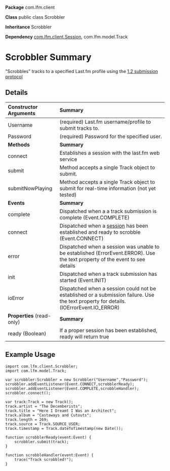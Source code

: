 **Package**      com.lfm.client

**Class**        public class Scrobbler

**Inheritance**  Scrobbler

**Dependency**  [com.lfm.client.Session](http://code.google.com/p/lastfm-as3/wiki/ClientSession), com.lfm.model.Track


# Scrobbler Summary #

"Scrobbles" tracks to a specified Last.fm profile using the [1.2 submission protocol](http://www.audioscrobbler.net/development/protocol/)


## Details ##

| **Constructor Arguments** | **Summary** |
|:--------------------------|:------------|
| Username                  | (required) Last.fm username/profile to submit tracks to. |
| Password                  | (required) Password for the specified user. |
| **Methods**               | **Summary** |
| connect                   | Establishes a session with the last.fm web service |
| submit                    | Method accepts a single Track object to submit. |
| submitNowPlaying          | Method accepts a single Track object to submit for real-time information (not yet tested) |
| **Events**                | **Summary** |
| complete                  | Dispatched when a a track submission is complete (Event.COMPLETE) |
| connect                   | Dispatched when a [session](http://code.google.com/p/lastfm-as3/wiki/ClientSession) has been established and ready to scrobble (Event.CONNECT) |
| error                     | Dispatched when a session was unable to be established (ErrorEvent.ERROR). Use the text property of the event to see details |
| init                      | Dispatched when a track submission has started (Event.INIT) |
| ioError                   | Dispatched when a session could not be established or a submission failure.  Use the text property for details. (IOErrorEvent.IO\_ERROR) |
| **Properties** (read-only) | **Summary** |
| ready (Boolean)           | If a proper session has been established, ready will return true |


## Example Usage ##

```
import com.lfm.client.Scrobbler;
import com.lfm.model.Track;

var scrobbler:Scrobbler = new Scrobbler("Username","Password");
scrobbler.addEventListener(Event.CONNECT,scrobblerReady);
scrobbler.addEventListener(Event.COMPLETE,scrobbleHandler);
scrobbler.connect();

var track:Track = new Track();
track.artist = "The Decemberists";
track.title = "Here I Dreamt I Was an Architect";
track.album = "Castaways and Cutouts";
track.length = 269;
track.source = Track.SOURCE_USER;
track.timestamp = Track.dateToTimestamp(new Date());

function scrobblerReady(event:Event) {
    scrobbler.submit(track);
}

function scrobbleHandler(event:Event) {
    trace("Track scrobbled!");
}
```



